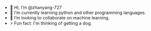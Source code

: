 - 👋 Hi, I’m @zhanyang-727
- 🌱 I’m currently learning python and other programming languages.
- 💞️ I’m looking to collaborate on machine learning.
- ⚡ Fun fact: I'm thinking of getting a dog.

<!---
zhanyang-727/zhanyang-727 is a ✨ special ✨ repository because its `README.md` (this file) appears on your GitHub profile.
You can click the Preview link to take a look at your changes.
--->
